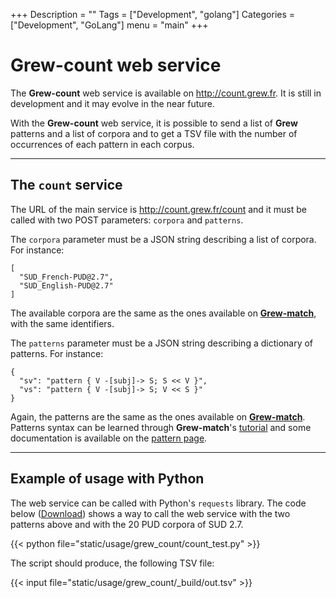 +++
Description = ""
Tags = ["Development", "golang"]
Categories = ["Development", "GoLang"]
menu = "main"
+++

# Grew-count web service

The **Grew-count** web service is available on http://count.grew.fr.
It is still in development and it may evolve in the near future.

With the **Grew-count** web service, it is possible to send a list of **Grew** patterns and a list of corpora and to get a TSV file with the number of occurrences of each pattern in each corpus.

---

## The `count` service

The URL of the main service is http://count.grew.fr/count and it must be called with two POST parameters: `corpora` and `patterns`.

The `corpora` parameter must be a JSON string describing a list of corpora. For instance:

```json_alt
[
  "SUD_French-PUD@2.7",
  "SUD_English-PUD@2.7"
]
```

The available corpora are the same as the ones available on **[Grew-match](http://match.grew.fr)**, with the same identifiers.

The `patterns` parameter must be a JSON string describing a dictionary of patterns. For instance:

```json_alt
{
  "sv": "pattern { V -[subj]-> S; S << V }",
  "vs": "pattern { V -[subj]-> S; V << S }"
}
```

Again, the patterns are the same as the ones available on **[Grew-match](http://match.grew.fr)**.
Patterns syntax can be learned through **Grew-match**'s [tutorial](http://match.grew.fr?tutorial=yes) and some documentation is available on the [pattern page](../../doc/pattern).

---

## Example of usage with Python

The web service can be called with Python's `requests` library.
The code below ([Download](count_test.py)) shows a way to call the web service with the two patterns above and with the 20 PUD corpora of SUD 2.7.

{{< python file="static/usage/grew_count/count_test.py" >}}

The script should produce, the following TSV file:

{{< input file="static/usage/grew_count/_build/out.tsv" >}}
